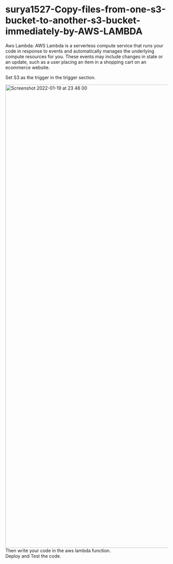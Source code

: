 # surya1527-Copy-files-from-one-s3-bucket-to-another-s3-bucket-immediately-by-AWS-LAMBDA


Aws Lambda: AWS Lambda is a serverless compute service that runs your code in response to events and automatically manages the underlying compute resources for you. These events may include changes in state or an update, such as a user placing an item in a shopping cart on an ecommerce website.



Set S3 as the trigger in the trigger section. 



<img width="1440" alt="Screenshot 2022-01-19 at 23 46 00" src="https://user-images.githubusercontent.com/58841159/150191463-0980057e-666e-49af-96fa-ea276a0c4a1a.png">
</br>
Then write your code in the aws lambda function.</br>
Deploy and Test the code.
